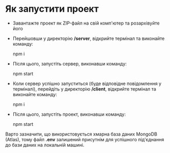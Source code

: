 # Як запустити проект

- Завантажте проект як ZIP-файл на свій комп'ютер та розархівуйте його
- Перейшовши у директорію **/server**, відкрийте термінал та виконайте команду:

    npm i

- Після цього, запустіть сервер, виконавши команду:

    npm start

- Коли сервер успішно запуститься (буде відповідне повідомлення у терміналі), перейдіть у директорію **/client**, відкрийте термінал та виконайте команду:

    npm i

- Після цього, запустіть проект, виконавши команду:

    npm start

Варто зазначити, що використовується хмарна база даних MongoDB (Atlas), тому файл **.env** залишений присутнім для успішного під'єднання до бази даних на локальній машині.
